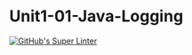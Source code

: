 # Unit1-01-Java-Logging
[![GitHub's Super Linter](https://github.com/ICS4U-Programming-IoanaM/Unit1-01-Java-Logging/workflows/GitHub's%20Super%20Linter/badge.svg)](https://github.com/ICS4U-Programming-IoanaM/Unit1-01-Java-Logging/actions)
